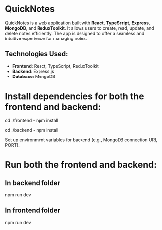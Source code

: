 # QuickNotes

QuickNotes is a web application built with **React**, **TypeScript**, **Express**, **MongoDB**, and **ReduxToolkit**. It allows users to create, read, update, and delete notes efficiently. The app is designed to offer a seamless and intuitive experience for managing notes.

## Technologies Used:
- **Frontend**: React, TypeScript, ReduxToolkit
- **Backend**: Express.js
- **Database**: MongoDB

# Install dependencies for both the frontend and backend:

cd ./frontend - 
npm install

cd ./backend - 
npm install

 Set up environment variables for backend (e.g., MongoDB connection URI, PORT).

# Run both the frontend and backend:

## In backend folder
npm run dev

## In frontend folder
npm run dev

